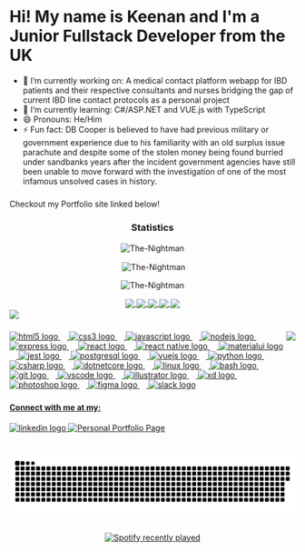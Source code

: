 ### <h1 align="left">Hi! My name is Keenan and I'm a Junior Fullstack Developer from the UK</h1>
- 🔭 I’m currently working on: A medical contact platform webapp for IBD patients and their respective consultants and nurses bridging the gap of current IBD line contact protocols as a personal project
- 🌱 I’m currently learning: C#/ASP.NET and VUE.js with TypeScript
- 😄 Pronouns: He/Him
- ⚡ Fun fact: DB Cooper is believed to have had previous military or government experience due to his familiarity with an old surplus issue parachute and despite some of the stolen money being found burried under sandbanks years after the incident government agencies have still been unable to move forward with the investigation of one of the most infamous unsolved cases in history.
###
Checkout my Portfolio site linked below!

<h3 align="center">Statistics</h3>
<div align="center">
<img align="center" height="180em" src="https://github-readme-stats.vercel.app/api/top-langs/?username=The-Nightman&layout=compact&theme=radical" alt=The-Nightman />

<p>&nbsp;<img align="center" height="180em" src="https://github-readme-stats.vercel.app/api?username=The-Nightman&show_icons=true&locale=en&theme=radical" alt="The-Nightman" /></p>

<p><img align="center" height="180em" src="https://github-readme-streak-stats.herokuapp.com/?user=The-Nightman&theme=radical" alt="The-Nightman" /></p>
</div>
<div align="center">
<a href="https://github.com/The-Nightman">
<img align="center" src="http://github-profile-summary-cards.vercel.app/api/cards/stats?username=The-Nightman&theme=2077" height="180em" />
<img align="center" src="http://github-profile-summary-cards.vercel.app/api/cards/most-commit-language?username=The-Nightman&theme=2077" height="180em" />
<img align="center" src="http://github-profile-summary-cards.vercel.app/api/cards/repos-per-language?username=The-Nightman&theme=2077" height="180em" />
<img align="center" src="http://github-profile-summary-cards.vercel.app/api/cards/productive-time?username=The-Nightman&theme=2077" height="180em" />
<img align="center" src="http://github-profile-summary-cards.vercel.app/api/cards/profile-details?username=The-Nightman&theme=2077" height="180em" />
</div>
<img align="center" src="https://github-readme-activity-graph.vercel.app/graph?username=The-Nightman&theme=react-dark"/>

###

<img align="right" height="150" src="https://media3.giphy.com/media/4jKo5gDScJ4n6/giphy.gif?cid=ecf05e47vvwogg1votw4pjjzjgjqt8ou8zjgk9rpvs60ilfj&ep=v1_gifs_search&rid=giphy.gif&ct=g"  />

###

<div align="left">
  <img src="https://cdn.jsdelivr.net/gh/devicons/devicon/icons/html5/html5-original.svg" height="30" alt="html5 logo"  />
  <img width="12" />
  <img src="https://cdn.jsdelivr.net/gh/devicons/devicon/icons/css3/css3-original.svg" height="30" alt="css3 logo"  />
  <img width="12" />
  <img src="https://cdn.jsdelivr.net/gh/devicons/devicon/icons/javascript/javascript-original.svg" height="30" alt="javascript logo"  />
  <img width="12" />
  <img src="https://cdn.jsdelivr.net/gh/devicons/devicon/icons/nodejs/nodejs-original.svg" height="30" alt="nodejs logo"  />
  <img width="12" />
  <img src="https://cdn.jsdelivr.net/gh/devicons/devicon/icons/express/express-original.svg" height="30" alt="express logo"  />
  <img width="12" />
  <img src="https://cdn.jsdelivr.net/gh/devicons/devicon/icons/react/react-original-wordmark.svg" height="30" alt="react logo"  />
  <img width="12" />
  <img src="https://cdn.jsdelivr.net/gh/devicons/devicon/icons/react/react-original.svg" height="30" alt="react native logo"  />
  <img width="12" />
  <img src="https://cdn.jsdelivr.net/gh/devicons/devicon/icons/materialui/materialui-original.svg" height="30" alt="materialui logo"  />
  <img width="12" />
  <img src="https://cdn.jsdelivr.net/gh/devicons/devicon/icons/jest/jest-plain.svg" height="30" alt="jest logo"  />
  <img width="12" />
  <img src="https://cdn.jsdelivr.net/gh/devicons/devicon/icons/postgresql/postgresql-original.svg" height="30" alt="postgresql logo"  />
  <img width="12" />
  <img src="https://cdn.jsdelivr.net/gh/devicons/devicon/icons/vuejs/vuejs-original.svg" height="30" alt="vuejs logo"  />
  <img width="12" />
  <img src="https://cdn.jsdelivr.net/gh/devicons/devicon/icons/python/python-original.svg" height="30" alt="python logo"  />
  <img width="12" />
  <img src="https://cdn.jsdelivr.net/gh/devicons/devicon/icons/csharp/csharp-original.svg" height="30" alt="csharp logo"  />
  <img width="12" />
  <img src="https://cdn.jsdelivr.net/gh/devicons/devicon/icons/dotnetcore/dotnetcore-original.svg" height="30" alt="dotnetcore logo"  />
  <img width="12" />
  <img src="https://cdn.jsdelivr.net/gh/devicons/devicon/icons/linux/linux-original.svg" height="30" alt="linux logo"  />
  <img width="12" />
  <img src="https://cdn.jsdelivr.net/gh/devicons/devicon/icons/bash/bash-original.svg" height="30" alt="bash logo"  />
  <img width="12" />
  <img src="https://cdn.jsdelivr.net/gh/devicons/devicon/icons/git/git-original.svg" height="30" alt="git logo"  />
  <img width="12" />
  <img src="https://cdn.jsdelivr.net/gh/devicons/devicon/icons/vscode/vscode-original.svg" height="30" alt="vscode logo"  />
  <img width="12" />
  <img src="https://cdn.jsdelivr.net/gh/devicons/devicon/icons/illustrator/illustrator-plain.svg" height="30" alt="illustrator logo"  />
  <img width="12" />
  <img src="https://cdn.jsdelivr.net/gh/devicons/devicon/icons/xd/xd-plain.svg" height="30" alt="xd logo"  />
  <img width="12" />
  <img src="https://cdn.jsdelivr.net/gh/devicons/devicon/icons/photoshop/photoshop-plain.svg" height="30" alt="photoshop logo"  />
  <img width="12" />
  <img src="https://cdn.jsdelivr.net/gh/devicons/devicon/icons/figma/figma-original.svg" height="30" alt="figma logo"  />
  <img width="12" />
  <img src="https://cdn.jsdelivr.net/gh/devicons/devicon/icons/slack/slack-original.svg" height="30" alt="slack logo"  />
</div>

###

<h4 align="left">Connect with me at my:</h4>

<div align="left">
  <a href="https://www.linkedin.com/in/keenan-brant/" target="_blank">
    <img src="https://img.shields.io/static/v1?message=LinkedIn&logo=linkedin&label=&color=0077B5&logoColor=white&labelColor=&style=for-the-badge" height="35" alt="linkedin logo"  />
  </a>
   	<a href="https://www.kbrant.dev" target="_blank">
    <img src="https://img.shields.io/badge/Portfolio-%23000000.svg?style=for-the-badge&logo=firefox&logoColor=#FF7139" height="35" alt="Personal Portfolio Page"  />
  </a>
</div>

###

<br clear="both">

<div align="center">
  <img src="https://raw.githubusercontent.com/The-Nightman/The-Nightman/output/github-contribution-grid-snake.svg" alt="Snake animation" />
</div>

###

<div align="center">
  <a href="https://open.spotify.com/user/b4mbi98">
    <img src="https://spotify-recently-played-readme.vercel.app/api?user=b4mbi98&count=5&unique=true" alt="Spotify recently played"  />
  </a>
</div>

###
